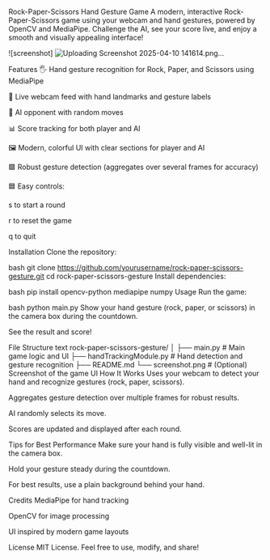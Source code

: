 Rock-Paper-Scissors Hand Gesture Game
A modern, interactive Rock-Paper-Scissors game using your webcam and hand gestures, powered by OpenCV and MediaPipe.
Challenge the AI, see your score live, and enjoy a smooth and visually appealing interface!

![screenshot] ![Uploading Screenshot 2025-04-10 141614.png…]()


Features
🖐️ Hand gesture recognition for Rock, Paper, and Scissors using MediaPipe

🎥 Live webcam feed with hand landmarks and gesture labels

🤖 AI opponent with random moves

📊 Score tracking for both player and AI

🖼️ Modern, colorful UI with clear sections for player and AI

🟩 Robust gesture detection (aggregates over several frames for accuracy)

🟦 Easy controls:

s to start a round

r to reset the game

q to quit

Installation
Clone the repository:

bash
git clone https://github.com/yourusername/rock-paper-scissors-gesture.git
cd rock-paper-scissors-gesture
Install dependencies:

bash
pip install opencv-python mediapipe numpy
Usage
Run the game:

bash
python main.py
Show your hand gesture (rock, paper, or scissors) in the camera box during the countdown.

See the result and score!

File Structure
text
rock-paper-scissors-gesture/
│
├── main.py                  # Main game logic and UI
├── handTrackingModule.py    # Hand detection and gesture recognition
├── README.md
└── screenshot.png           # (Optional) Screenshot of the game UI
How It Works
Uses your webcam to detect your hand and recognize gestures (rock, paper, scissors).

Aggregates gesture detection over multiple frames for robust results.

AI randomly selects its move.

Scores are updated and displayed after each round.

Tips for Best Performance
Make sure your hand is fully visible and well-lit in the camera box.

Hold your gesture steady during the countdown.

For best results, use a plain background behind your hand.

Credits
MediaPipe for hand tracking

OpenCV for image processing

UI inspired by modern game layouts

License
MIT License.
Feel free to use, modify, and share!
